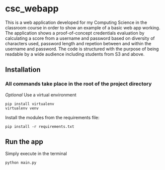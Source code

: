 # csc_webapp
This is a web application developed for my Computing Science in the classroom course in order to show an example of a basic web app working. The application shows a proof-of-concept credentials evaluation by calculating a score from a username and password based on diversity of characters used, password length and repetion between and within the username and password. The code is structured with the purpose of being readable by a wide audience including students from S3 and above.



## Installation
### All commands take place in the root of the project directory
*Optional* Use a virtual environment

```
pip install virtualenv
virtualenv venv
```

Install the modules from the requirements file:
```
pip install -r requirements.txt
```

## Run the app

Simply execute in the terminal
```
python main.py
```
